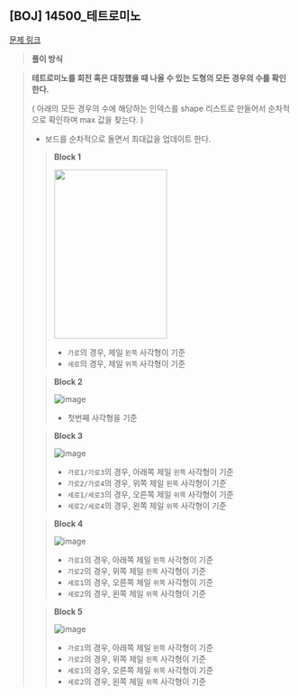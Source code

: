 ## [BOJ] 14500_테트로미노

[문제 링크](https://www.acmicpc.net/problem/14500)

> **풀이 방식**

> **테트로미노를 회전 혹은 대칭했을 때 나올 수 있는 도형의 모든 경우의 수를 확인한다.**
>
> ( 아래의 모든 경우의 수에 해당하는 인덱스를 shape 리스트로 만들어서 순차적으로 확인하며 max 값을 찾는다. )
> - 보드를 순차적으로 돌면서 최대값을 업데이트 한다.
>
>> **Block 1**
>>
>> <img src="https://github.com/ahyun39/CodingTest/assets/70644095/76a7fb6a-921c-4b2e-bc9c-aea10ffb0598" width="200" height="300"/>
>>
>> - `가로`의 경우, 제일 `왼쪽` 사각형이 기준
>> - `세로`의 경우, 제일 `위쪽` 사각형이 기준
>
>> **Block 2**
>>
>> ![image](https://github.com/ahyun39/CodingTest/assets/70644095/7ab7f55b-4c56-43e3-bea6-e07c0f669114)
>> - 첫번째 사각형을 기준
>
>> **Block 3**
>>
>> ![image](https://github.com/ahyun39/CodingTest/assets/70644095/a101dea9-1820-45ad-a43d-eda06cfcb032)
>> - `가로1/가로3`의 경우, 아래쪽 제일 `왼쪽` 사각형이 기준
>> - `가로2/가로4`의 경우, 위쪽 제일 `왼쪽` 사각형이 기준
>> - `세로1/세로3`의 경우, 오른쪽 제일 `위쪽` 사각형이 기준
>> - `세로2/세로4`의 경우, 왼쪽 제일 `위쪽` 사각형이 기준
>
>> **Block 4**
>>
>> ![image](https://github.com/ahyun39/CodingTest/assets/70644095/b94f81d8-d95c-4b6c-9006-2129384cfa6b)
>> - `가로1`의 경우, 아래쪽 제일 `왼쪽` 사각형이 기준
>> - `가로2`의 경우, 위쪽 제일 `왼쪽` 사각형이 기준
>> - `세로1`의 경우, 오른쪽 제일 `위쪽` 사각형이 기준
>> - `세로2`의 경우, 왼쪽 제일 `위쪽` 사각형이 기준
>
>> **Block 5**
>>
>> ![image](https://github.com/ahyun39/CodingTest/assets/70644095/8c8e4dd4-e98d-401b-a6ff-91530eb18ede)
>> - `가로1`의 경우, 아래쪽 제일 `왼쪽` 사각형이 기준
>> - `가로2`의 경우, 위쪽 제일 `왼쪽` 사각형이 기준
>> - `세로1`의 경우, 오른쪽 제일 `위쪽` 사각형이 기준
>> - `세로2`의 경우, 왼쪽 제일 `위쪽` 사각형이 기준
